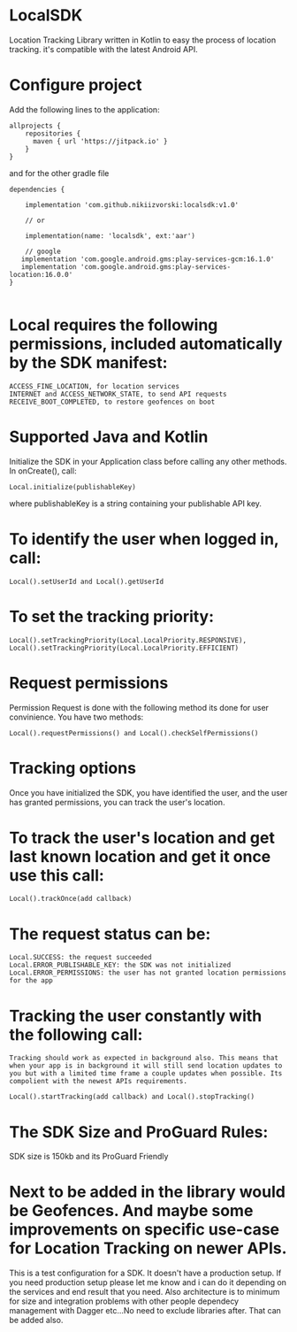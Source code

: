 # LocalSDK
Location Tracking Library written in Kotlin to easy the process of location tracking. it's compatible with the latest Android API. 

# Configure project
Add the following lines to the application:
```
allprojects {
    repositories {
      maven { url 'https://jitpack.io' }
    }
}
```
and for the other gradle file
```
dependencies {

    implementation 'com.github.nikiizvorski:localsdk:v1.0'
          
    // or
          
    implementation(name: 'localsdk', ext:'aar')
          
    // google
   implementation 'com.google.android.gms:play-services-gcm:16.1.0'
   implementation 'com.google.android.gms:play-services-location:16.0.0'
}
  
```

# Local requires the following permissions, included automatically by the SDK manifest:

```
ACCESS_FINE_LOCATION, for location services
INTERNET and ACCESS_NETWORK_STATE, to send API requests
RECEIVE_BOOT_COMPLETED, to restore geofences on boot
```

# Supported Java and Kotlin

Initialize the SDK in your Application class before calling any other methods. In onCreate(), call:

```
Local.initialize(publishableKey)
```

where publishableKey is a string containing your publishable API key.

# To identify the user when logged in, call:

```
Local().setUserId and Local().getUserId
```

# To set the tracking priority:

```
Local().setTrackingPriority(Local.LocalPriority.RESPONSIVE), Local().setTrackingPriority(Local.LocalPriority.EFFICIENT)
```

# Request permissions
Permission Request is done with the following method its done for user convinience. You have two methods: 

```
Local().requestPermissions() and Local().checkSelfPermissions()
```

# Tracking options
Once you have initialized the SDK, you have identified the user, and the user has granted permissions, you can track the user's location.

# To track the user's location and get last known location and get it once use this call:
```
Local().trackOnce(add callback)
```

# The request status can be:

```
Local.SUCCESS: the request succeeded
Local.ERROR_PUBLISHABLE_KEY: the SDK was not initialized
Local.ERROR_PERMISSIONS: the user has not granted location permissions for the app
```

# Tracking the user constantly with the following call:

```
Tracking should work as expected in background also. This means that when your app is in background it will still send location updates to you but with a limited time frame a couple updates when possible. Its compolient with the newest APIs requirements.

Local().startTracking(add callback) and Local().stopTracking()
```

# The SDK Size and ProGuard Rules:

SDK size is 150kb and its ProGuard Friendly

# Next to be added in the library would be Geofences. And maybe some improvements on specific use-case for Location Tracking on newer APIs.

This is a test configuration for a SDK. It doesn't have a production setup. If you need production setup please let me know and i can do it depending on the services and end result that you need. Also architecture is to minimum for size and integration problems with other people dependecy management with Dagger etc...No need to exclude libraries after. That can be added also. 



